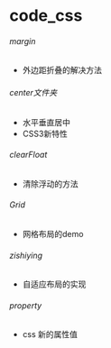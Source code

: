 # code_css

###### margin
- 外边距折叠的解决方法
###### center文件夹
- 水平垂直居中
- CSS3新特性
###### clearFloat
- 清除浮动的方法
###### Grid
- 网格布局的demo
###### zishiying
- 自适应布局的实现
###### property
- css 新的属性值
